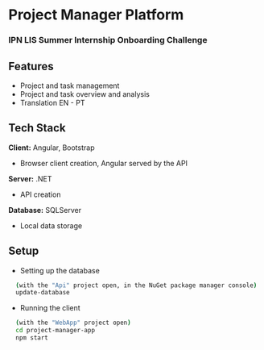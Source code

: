 
# Project Manager Platform
### IPN LIS Summer Internship Onboarding Challenge




## Features

- Project and task management
- Project and task overview and analysis
- Translation EN - PT



## Tech Stack

**Client:** Angular, Bootstrap
- Browser client creation, Angular served by the API

**Server:** .NET 
- API creation 

**Database:** SQLServer
- Local data storage

## Setup

- Setting up the database
```bash
  (with the "Api" project open, in the NuGet package manager console)
  update-database
```
- Running the client
```bash
  (with the "WebApp" project open)
  cd project-manager-app
  npm start
```  